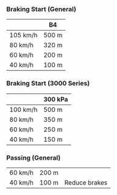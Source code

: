 ### Braking Start (General)

|         | B4 |
|---      |---   |
| 105 km/h| 500 m|
|  80 km/h| 320 m|
|  60 km/h| 200 m|
|  40 km/h| 100 m|

### Braking Start (3000 Series)

|         | 300 kPa |
|      ---|---   |
| 100 km/h| 500 m|
|  80 km/h| 350 m|
|  60 km/h| 250 m|
|  40 km/h| 150 m|

### Passing (General)

| | | |
|--- |--- |--- |
| 60 km/h | 200 m |  |
| 40 km/h | 100 m | Reduce brakes |
